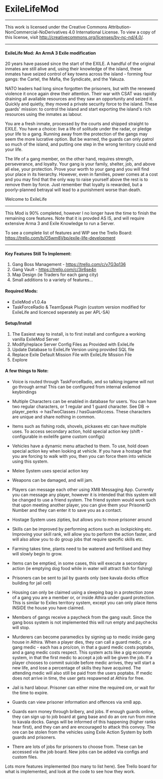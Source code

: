 # ExileLifeMod
___
This work is licensed under the Creative Commons Attribution-NonCommercial-NoDerivatives 4.0 International License.
To view a copy of this license, visit http://creativecommons.org/licenses/by-nc-nd/4.0/.
___

#### ExileLife Mod: An ArmA 3 Exile modification
20 years have passed since the start of the EXILE. A handful of the original inmates are still alive and, using their knowledge of the island, these inmates have seized control of key towns across the island - forming four gangs: the Cartel, the Mafia, the Syndicate, and the Yakuza.

NATO leaders had long since forgotten the prisoners, but with the renewed violence it once again drew their attention. Their war with CSAT was rapidly draining all available resources and they saw an opportunity and seized it. Quickly and quietly, they moved a private security force to the island. These guards' mission: to control the island and start exporting the island's rich resources using the inmates as labour.

You are a fresh inmate, processed by the courts and shipped straight to EXILE. You have a choice: live a life of solitude under the radar, or pledge your life to a gang. Running away from the protection of the gangs may seem the more lucrative option. But be warned, the guards can only patrol so much of the island, and putting one step in the wrong territory could end your life.

The life of a gang member, on the other hand, requires strength, perseverance, and loyalty. Your gang is your family, shelter, job, and above all else, your protection. Prove your worth to your gang and you will find your place in its hierarchy. However, even in families, power comes at a cost and you may find that the only way to raise yourself above the rest is to remove them by force. Just remember that loyalty is rewarded, but a poorly-planned betrayal will lead to a punishment worse than death.

Welcome to ExileLife

___

This Mod is 90% completed, however I no longer have the time to finish the remaining core features. 
Note that it is provded AS IS, and will require extensive Arma 3 and Exile Knowledge to run a Server.

To see a complete list of features and WIP see the Trello Board: https://trello.com/b/O5wm8Vbp/exile-life-development

___

#### Key Features Still To Implement:

1. Gang Boss Management - https://trello.com/c/v7G3q136
2. Gang Vault - https://trello.com/c/3ir6se4n
3. Map Design (ie Traders for each gang city)
4. Small additions to a variety of features...


#### Required Mods:

- ExileMod v1.0.4a
- TaskForceRadio & TeamSpeak Plugin (custom version modified for ExileLife and licenced seperately as per APL-SA)

#### Setup/Install

1. The Easiest way to install, is to first install and configure a working vanilla ExileMod Server
2. Modify/replace Server Config Files as Provided with ExileLife
3. Update Database to ExileLife Version using provided SQL file
4. Replace Exile Default Mission File with ExileLife Mission File
5. Explore


#### A few things to Note:

- Voice is routed through TaskForceRadio, and so talking ingame will not go through arma! This can be configured from internal exilemod keybindings

- Multiple Characters can be enabled in database for users. You can have two regular characters, or 1 regular and 1 guard character. See DB -> player_perks -> hasTwoClasses / hasGuardAccess. These characters are unique and share nothing in common.

- Items such as fishing rods, shovels, pickaxes etc can have multiple uses. To access secondary action, hold special action key (shift - configurable in exilelife game custom configs)

- Vehicles have a dynamic menu attached to them. To use, hold down special action key when looking at vehicle. If you have a hostage that you are forcing to walk with you, then you can force them into vehicle using this system.

- Melee System uses special action key

- Weapons can be damaged, and will jam.

- Players can message each other using XM8 Messaging App. Currently you can message any player, however it is intended that this system will be changed to use a friend system. The friend system would work such that upon meeting another player, you can give them your PrisonerID Number and they can enter it to save you as a contact.

- Hostage System uses zipties, but allows you to move prisoner around

- Skills can be improved by performing actions such as lockpicking etc. Improving your skill rank, will allow you to perform the action faster, and will also allow you to do group jobs that require specific skills etc.

- Farming takes time, plants need to be watered and fertilised and they will slowly begin to grow.

- Items can be emptied, in some cases, this will execute a secondary action (ie emptying dog food while in water will attract fish for fishing)

- Prisoners can be sent to jail by guards only (see kavala docks office building for jail cell)

- Housing can only be claimed using a sleeping bag in a protection zone of a gang you are a member or, or inside Athira under guard protection. This is similar to Exiles territory system, except you can only place items INSIDE the house you have claimed.

- Members of gangs receive a paycheck from the gang vault. Since the gang boss system is not implemented this will run empty and paychecks will stop.

- Murderers can become paramedics by signing up to medic inside gang house in Athira. When a player dies, they can call a guard medic, or a gang medic - each has a pro/con, in that a guard medic costs poptabs, and a gang medic costs respect. This system acts like a gig economy system, in that the first medic to accept a job will be given the job. If a player chooses to commit suicide before medic arrives, they will start a new life, and lose a percentage of skills they have acquired. The attending medic will also still be paid from the users poptabs. If medic does not arrive in time, the user gets respawned at Athira for free.

- Jail is hard labour. Prisoner can either mine the required ore, or wait for the time to expire.

- Guards can view prisoner information and offences via xm8 app.

- Guards earn money through bribery, and jobs. If enough guards online, they can sign up to job board at gang base and do an ore run from mine to kavala docks. Gangs will be informed of this happening (higher ranks hear first), and they can and are encouraged to attack this convoy. The ore can be stolen from the vehicles using Exile Action System by both guards and prisoners.

- There are lots of jobs for prisoners to choose from. These can be accessed via the job board. New jobs can be added via configs and custom files.

Lots more features implemented (too many to list here). 
See Trello board for what is implemented, and look at the code to see how they work.
